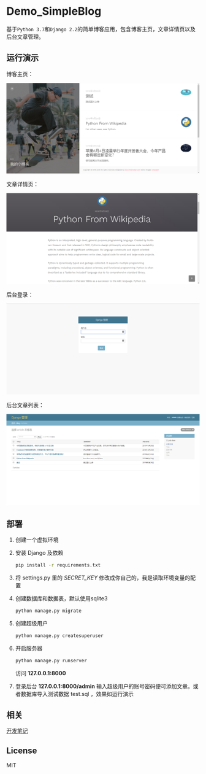 # Demo_SimpleBlog
基于`Python 3.7`和`Django 2.2`的简单博客应用，包含博客主页，文章详情页以及后台文章管理。

## 运行演示

博客主页：

![博客主页](https://github.com/unlzh/Demo_SimpleBlog/raw/master/blog/static/images/bloghome.png)

文章详情页：

![文章详情页](https://github.com/unlzh/Demo_SimpleBlog/raw/master/blog/static/images/articlepage.png)

后台登录：

![后台登录](https://github.com/unlzh/Demo_SimpleBlog/raw/master/blog/static/images/login.png)

后台文章列表：

![后台文章列表](https://github.com/unlzh/Demo_SimpleBlog/raw/master/blog/static/images/articlelist.png)

## 部署

1. 创建一个虚拟环境

2. 安装 Django 及依赖

   ```bash
   pip install -r requirements.txt
   ```

3. 将 settings.py 里的 *SECRET_KEY*  修改成你自己的，我是读取环境变量的配置

4. 创建数据库和数据表，默认使用sqlite3

   ```bash
   python manage.py migrate
   ```

5. 创建超级用户

   ```bash
   python manage.py createsuperuser
   ```

6. 开启服务器

   ```bash
   python manage.py runserver
   ```

   访问 **127.0.0.1:8000**

7. 登录后台 **127.0.0.1:8000/admin** 输入超级用户的账号密码便可添加文章。或者数据库导入测试数据 test.sql ，效果如运行演示

## 相关

[开发笔记](https://unlzh.github.io/2019-Python/Django%E5%BF%AB%E9%80%9F%E5%85%A5%E9%97%A8%E2%80%94%E2%80%94%E5%BC%80%E5%8F%91%E7%AE%80%E5%8D%95%E7%9A%84%E5%8D%9A%E5%AE%A2%E5%BA%94%E7%94%A8/)

## License

MIT

